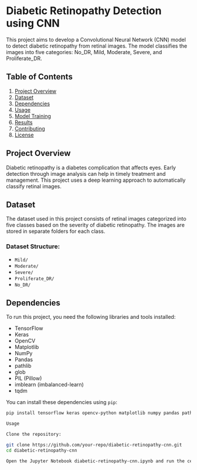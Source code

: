 # Diabetic Retinopathy Detection using CNN

This project aims to develop a Convolutional Neural Network (CNN) model to detect diabetic retinopathy from retinal images. The model classifies the images into five categories: No_DR, Mild, Moderate, Severe, and Proliferate_DR. 

## Table of Contents
1. [Project Overview](#project-overview)
2. [Dataset](#dataset)
3. [Dependencies](#dependencies)
4. [Usage](#usage)
5. [Model Training](#model-training)
6. [Results](#results)
7. [Contributing](#contributing)
8. [License](#license)

## Project Overview
Diabetic retinopathy is a diabetes complication that affects eyes. Early detection through image analysis can help in timely treatment and management. This project uses a deep learning approach to automatically classify retinal images.

## Dataset
The dataset used in this project consists of retinal images categorized into five classes based on the severity of diabetic retinopathy. The images are stored in separate folders for each class.

### Dataset Structure:
- `Mild/`
- `Moderate/`
- `Severe/`
- `Proliferate_DR/`
- `No_DR/`

## Dependencies
To run this project, you need the following libraries and tools installed:

- TensorFlow
- Keras
- OpenCV
- Matplotlib
- NumPy
- Pandas
- pathlib
- glob
- PIL (Pillow)
- imblearn (imbalanced-learn)
- tqdm

You can install these dependencies using `pip`:
```sh
pip install tensorflow keras opencv-python matplotlib numpy pandas pathlib glob pillow imbalanced-learn tqdm

Usage

Clone the repository:

git clone https://github.com/your-repo/diabetic-retinopathy-cnn.git
cd diabetic-retinopathy-cnn

Open the Jupyter Notebook diabetic-retinopathy-cnn.ipynb and run the cells sequentially.
